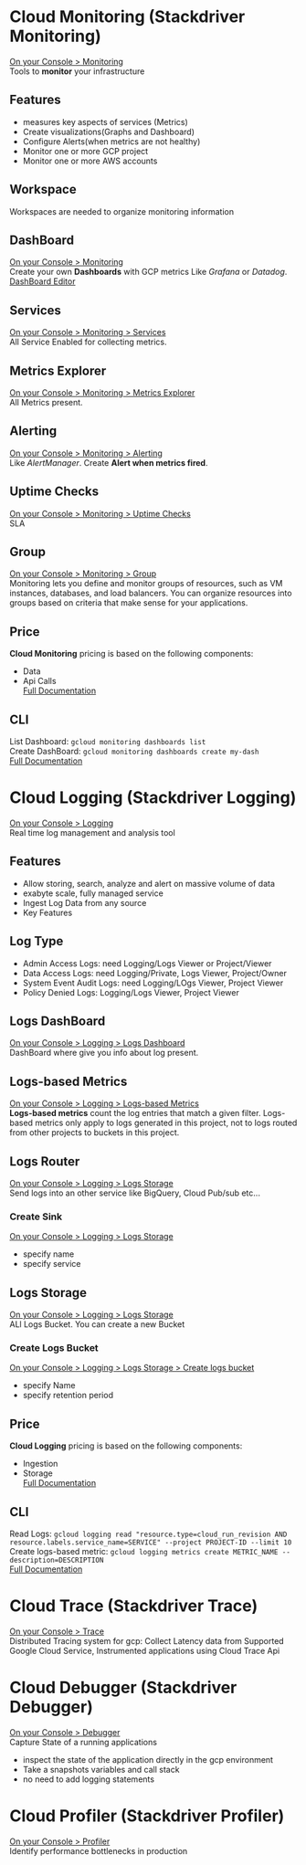 # Cloud Monitoring (Stackdriver Monitoring)
[On your Console > Monitoring](https://console.cloud.google.com/monitoring)  
Tools to **monitor** your infrastructure
## Features
- measures key aspects of services (Metrics)
- Create visualizations(Graphs and Dashboard)
- Configure Alerts(when metrics are not healthy)
- Monitor one or more GCP project
- Monitor one or more AWS accounts
## Workspace
Workspaces are needed to organize monitoring information
## DashBoard
[On your Console > Monitoring](https://console.cloud.google.com/monitoring)  
Create your own **Dashboards** with GCP metrics Like _Grafana_ or _Datadog_.  
[DashBoard Editor](https://console.cloud.google.com/monitoring/dashboards/builder/fd01110c-8610-4cc2-acfc-9f52bc524042)
## Services
[On your Console > Monitoring > Services](https://console.cloud.google.com/monitoring)  
All Service Enabled for collecting metrics.
## Metrics Explorer
[On your Console > Monitoring > Metrics Explorer](https://console.cloud.google.com/monitoring)  
All Metrics present.
## Alerting
[On your Console > Monitoring > Alerting](https://console.cloud.google.com/monitoring)  
Like _AlertManager_. Create **Alert when metrics fired**.
## Uptime Checks
[On your Console > Monitoring > Uptime Checks](https://console.cloud.google.com/monitoring)  
SLA
## Group
[On your Console > Monitoring > Group](https://console.cloud.google.com/monitoring)  
Monitoring lets you define and monitor groups of resources, such as VM instances, databases, and load balancers. You can organize resources into groups based on criteria that make sense for your applications. 
## Price
**Cloud Monitoring** pricing is based on the following components:
- Data
- Api Calls  
[Full Documentation](https://cloud.google.com/stackdriver/pricing)
## CLI
List Dashboard: `gcloud monitoring dashboards list`  
Create DashBoard: `gcloud monitoring dashboards create my-dash`  
[Full Documentation](https://cloud.google.com/sdk/gcloud/reference/alpha/monitoring)
# Cloud Logging (Stackdriver Logging)
[On your Console > Logging](https://console.cloud.google.com/logs/query)  
Real time log management and analysis tool
## Features
- Allow storing, search, analyze and alert on massive volume of data
- exabyte scale, fully managed service
- Ingest Log Data from any source
- Key Features
## Log Type
- Admin Access Logs: need Logging/Logs Viewer or Project/Viewer
- Data Access Logs: need Logging/Private, Logs Viewer, Project/Owner
- System Event Audit Logs: need Logging/LOgs Viewer, Project Viewer
- Policy Denied Logs: Logging/Logs Viewer, Project Viewer
## Logs DashBoard
[On your Console > Logging > Logs Dashboard](https://console.cloud.google.com/logs/dashboard)  
DashBoard where give you info about log present.
## Logs-based Metrics
[On your Console > Logging > Logs-based Metrics](https://console.cloud.google.com/logs/metrics)  
**Logs-based metrics** count the log entries that match a given filter. Logs-based metrics only apply to logs generated in this project, not to logs routed from other projects to buckets in this project.
## Logs Router
[On your Console > Logging > Logs Storage](https://console.cloud.google.com/logs/storage)  
Send logs into an other service like BigQuery, Cloud Pub/sub etc...
### Create Sink
[On your Console > Logging > Logs Storage](https://console.cloud.google.com/logs/storage)  
- specify name
- specify service
## Logs Storage
[On your Console > Logging > Logs Storage](https://console.cloud.google.com/logs/storage)  
ALl Logs Bucket. You can create a new Bucket
### Create Logs Bucket
[On your Console > Logging > Logs Storage > Create logs bucket](https://console.cloud.google.com/logs/storage/bucket)  
- specify Name
- specify retention period
## Price
**Cloud Logging** pricing is based on the following components:
- Ingestion
- Storage  
[Full Documentation](https://cloud.google.com/stackdriver/pricing)
## CLI
Read Logs: `gcloud logging read "resource.type=cloud_run_revision AND resource.labels.service_name=SERVICE" --project PROJECT-ID --limit 10`  
Create logs-based metric: `gcloud logging metrics create METRIC_NAME --description=DESCRIPTION`  
[Full Documentation](https://cloud.google.com/run/docs/logging)
# Cloud Trace (Stackdriver Trace)
[On your Console > Trace](https://console.cloud.google.com/traces/list)  
Distributed Tracing system for gcp: Collect Latency data from Supported Google Cloud Service, Instrumented applications using Cloud Trace Api
# Cloud Debugger (Stackdriver Debugger)
[On your Console > Debugger](https://console.cloud.google.com/debug)  
Capture State of a running applications
- inspect the state of the application directly in the gcp environment
- Take a snapshots variables and call stack
- no need to add logging statements
# Cloud Profiler (Stackdriver Profiler)
[On your Console > Profiler](https://console.cloud.google.com/profiler)  
Identify performance bottlenecks in production